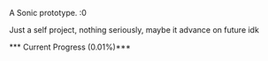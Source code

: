 A Sonic prototype. :0

Just a self project, nothing seriously, maybe it advance on future idk

*** Current Progress (0.01%)***


